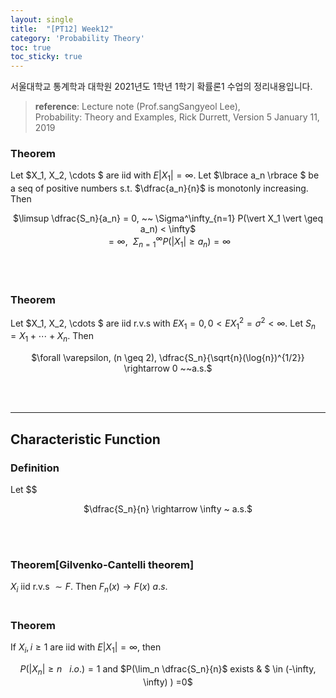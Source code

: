 ```yaml
---
layout: single
title:  "[PT12] Week12"
category: 'Probability Theory'
toc: true
toc_sticky: true
---
```



서울대학교 통계학과 대학원 2021년도 1학년 1학기 확률론1 수업의 정리내용입니다. <br/>
> **reference**: Lecture note (Prof.sangSangyeol Lee),<br/> Probability: Theory and Examples, Rick Durrett, Version 5 January 11, 2019



### $\textbf{Theorem}$ 
Let $X_1, X_2, \cdots $ are iid with $E\vert X_1 \vert = \infty$. Let $\lbrace a_n \rbrace $ be a seq of positive numbers s.t. $\dfrac{a_n}{n}$ is monotonly increasing. Then

<center>

$\limsup \dfrac{S_n}{a_n} = 0, ~~ \Sigma^\infty_{n=1} P(\vert X_1 \vert \geq a_n) < \infty$<br/>$= \infty, ~~\Sigma^\infty_{n=1} P(\vert X_1 \vert \geq a_n) = \infty$

</center>

<br/><br/>

### $\textbf{Theorem}$ 
Let $X_1, X_2, \cdots $ are iid r.v.s with $E X_1  = 0 , 0 < EX_1^2 = \sigma^2 < \infty$. Let $S_n = X_1 + \cdots + X_n$. Then 

<center>

$\forall \varepsilon, (n \geq 2), \dfrac{S_n}{\sqrt{n}(\log{n})^{1/2}} \rightarrow 0 ~~a.s.$

</center>

<br/><br/>

---

## Characteristic Function

### $\textbf{Definition}$ 
Let $$

<center>

$\dfrac{S_n}{n} \rightarrow \infty ~ a.s.$

</center>

<br/><br/>

### $\textbf{Theorem[Gilvenko-Cantelli theorem]}$ 
$X_i$ iid r.v.s $\sim F$. Then $F_n(x) \rightarrow F(x) ~ a.s.$
<br/><br/>

### $\textbf{Theorem}$ 
If $X_i, i \geq 1$ are iid with $E\vert X_1 \vert = \infty$, then

<center>

$P(\vert X_n \vert \geq n ~~~i.o.) = 1$ and $P(\lim_n \dfrac{S_n}{n}$ exists &  $ \in (-\infty, \infty) ) =0$

</center>






